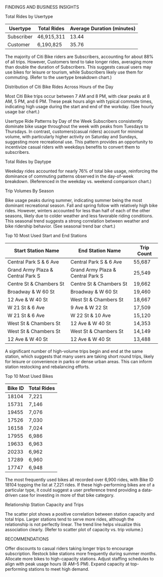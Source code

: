 FINDINGS AND BUSINESS INSIGHTS


Total Rides by Usertype


| Usertype  | Total Rides | Average Duration (minutes) |
|-----------|-------------|----------------------------|
| Subscriber | 46,915,311  | 13.44                     |
| Customer   | 6,190,825   | 35.76                     |


The majority of Citi Bike riders are Subscribers, accounting for about 88% of all trips. However, Customers tend to take longer rides, averaging more than double the duration of Subscribers. This suggests casual users may use bikes for leisure or tourism, while Subscribers likely use them for commuting. (Refer to the usertype breakdown chart.)



Distribution of Citi Bike Rides Across Hours of the Day

Most Citi Bike trips occur between 7 AM and 8 PM, with clear peaks at 8 AM, 5 PM, and 6 PM. These peak hours align with typical commute times, indicating high usage during the start and end of the workday. (See hourly usage bar chart.)


Usertype Ride Patterns by Day of the Week
Subscribers consistently dominate bike usage throughout the week with peaks from Tuesdays to Thursdays. In contrast, customers(casual riders) account for minimal volume, with particularly higher activity on Saturday and Sundays, suggesting more recreational use. This pattern provides an opportunity to incentivize casual riders with weekdays  benefits to convert them to subscribers.



Total Rides by Daytype

Weekday rides accounted for nearly 76% of total bike usage, reinforcing the dominance of commuting patterns observed in the day-of-week breakdown. (Referenced in the weekday vs. weekend comparison chart.)



Trip Volumes By Season

Bike usage peaks during summer, indicating summer being the most dominant recreational season. Fall and spring follow with relatively high bike rides. However, winters accounted for less than half of each of the other seasons, likely due to colder weather and less favorable riding conditions. This seasonal trend suggests a strong correlation between weather and bike ridership behavior. (See seasonal trend bar chart.)


Top 10 Most Used Start and End Stations

| Start Station Name              | End Station Name                | Trip Count |
|--------------------------------|----------------------------------|------------|
| Central Park S & 6 Ave         | Central Park S & 6 Ave           | 55,687     |
| Grand Army Plaza & Central Park S | Grand Army Plaza & Central Park S | 25,549     |
| Centre St & Chambers St        | Centre St & Chambers St          | 19,662     |
| Broadway & W 60 St             | Broadway & W 60 St               | 19,460     |
| 12 Ave & W 40 St               | West St & Chambers St            | 18,667     |
| W 21 St & 6 Ave                | 9 Ave & W 22 St                  | 17,509     |
| W 21 St & 6 Ave                | W 22 St & 10 Ave                 | 15,120     |
| West St & Chambers St          | 12 Ave & W 40 St                 | 14,353     |
| West St & Chambers St          | West St & Chambers St            | 14,149     |
| 12 Ave & W 40 St               | 12 Ave & W 40 St                 | 13,488     |




A significant number of high-volume trips begin and end at the same station, which suggests that many users are taking short round trips, likely for leisure or convenience in parks or dense urban areas. This can inform station restocking and rebalancing efforts.


Top 10 Most Used Bikes


| Bike ID | Total Rides |
|---------|-------------|
| 18104   | 7,221       |
| 15731   | 7,146       |
| 19455   | 7,076       |
| 17526   | 7,030       |
| 16158   | 7,024       |
| 17955   | 6,986       |
| 19633   | 6,963       |
| 20233   | 6,962       |
| 17289   | 6,960       |
| 17747   | 6,948       |




The most frequently used bikes all recorded over 6,900 rides, with Bike ID 18104 topping the list at 7,221 rides. If these high-performing bikes are of a particular type, it could suggest a user preference trend providing a data-driven case for investing in more of that bike category.


Relationship Station Capacity and Trips 

The scatter plot shows a positive correlation between station capacity and total trips. Larger stations tend to serve more rides, although the relationship is not perfectly linear. The trend line helps visualize this association clearly. (Refer to scatter plot of capacity vs. trip volume.)




RECOMMENDATIONS

Offer discounts to casual riders taking longer trips to encourage subscription.
Restock bike stations more frequently during summer months.
Allocate more bikes to high-capacity stations.
Adjust staffing schedules to align with peak usage hours (8 AM–5 PM).
Expand capacity at top-performing stations to meet high demand.




